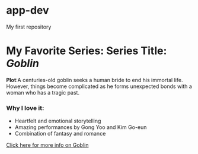 # app-dev
My first repository

# My Favorite Series: Series Title: *Goblin*
**Plot**:A centuries-old goblin seeks a human bride to end his immortal life. However, things become complicated as he forms unexpected bonds with a woman who has a tragic past.
### Why I love it:
- Heartfelt and emotional storytelling
- Amazing performances by Gong Yoo and Kim Go-eun
- Combination of fantasy and romance

[Click here for more info on Goblin](https://en.wikipedia.org/wiki/Guardian:_The_Lonely_and_Great_God)

